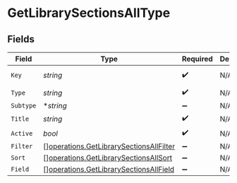 # GetLibrarySectionsAllType


## Fields

| Field                                                                                              | Type                                                                                               | Required                                                                                           | Description                                                                                        | Example                                                                                            |
| -------------------------------------------------------------------------------------------------- | -------------------------------------------------------------------------------------------------- | -------------------------------------------------------------------------------------------------- | -------------------------------------------------------------------------------------------------- | -------------------------------------------------------------------------------------------------- |
| `Key`                                                                                              | *string*                                                                                           | :heavy_check_mark:                                                                                 | N/A                                                                                                | /library/sections/2/all?type=2                                                                     |
| `Type`                                                                                             | *string*                                                                                           | :heavy_check_mark:                                                                                 | N/A                                                                                                | filter                                                                                             |
| `Subtype`                                                                                          | **string*                                                                                          | :heavy_minus_sign:                                                                                 | N/A                                                                                                | clip                                                                                               |
| `Title`                                                                                            | *string*                                                                                           | :heavy_check_mark:                                                                                 | N/A                                                                                                | TV Shows                                                                                           |
| `Active`                                                                                           | *bool*                                                                                             | :heavy_check_mark:                                                                                 | N/A                                                                                                | false                                                                                              |
| `Filter`                                                                                           | [][operations.GetLibrarySectionsAllFilter](../../models/operations/getlibrarysectionsallfilter.md) | :heavy_minus_sign:                                                                                 | N/A                                                                                                |                                                                                                    |
| `Sort`                                                                                             | [][operations.GetLibrarySectionsAllSort](../../models/operations/getlibrarysectionsallsort.md)     | :heavy_minus_sign:                                                                                 | N/A                                                                                                |                                                                                                    |
| `Field`                                                                                            | [][operations.GetLibrarySectionsAllField](../../models/operations/getlibrarysectionsallfield.md)   | :heavy_minus_sign:                                                                                 | N/A                                                                                                |                                                                                                    |